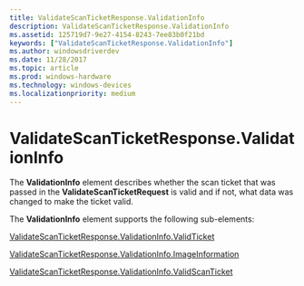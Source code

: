 ```yaml
---
title: ValidateScanTicketResponse.ValidationInfo
description: ValidateScanTicketResponse.ValidationInfo
ms.assetid: 125719d7-9e27-4154-8243-7ee83b0f21bd
keywords: ["ValidateScanTicketResponse.ValidationInfo"]
ms.author: windowsdriverdev
ms.date: 11/28/2017
ms.topic: article
ms.prod: windows-hardware
ms.technology: windows-devices
ms.localizationpriority: medium
---
```


# ValidateScanTicketResponse.ValidationInfo


The **ValidationInfo** element describes whether the scan ticket that was passed in the **ValidateScanTicketRequest** is valid and if not, what data was changed to make the ticket valid.

The **ValidationInfo** element supports the following sub-elements:

[ValidateScanTicketResponse.ValidationInfo.ValidTicket](validatescanticketresponse-validationinfo-validticket.md)

[ValidateScanTicketResponse.ValidationInfo.ImageInformation](validatescanticketresponse-validationinfo-imageinformation.md)

[ValidateScanTicketResponse.ValidationInfo.ValidScanTicket](validatescanticketresponse-validationinfo-validscanticket.md)

 

 





